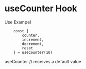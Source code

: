 # useCounter Hook

Use Exampel
```
    const {
        counter,
        increment,
        decrement,
        reset
    } = useCounter(10)
```

useCounter // receives a default value
